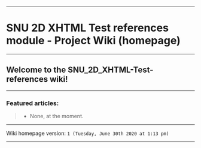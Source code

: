 
***

# SNU 2D XHTML Test references module - Project Wiki (homepage)

***

## Welcome to the SNU_2D_XHTML-Test-references wiki!

***

### Featured articles:

> * None, at the moment.

***

Wiki homepage version: `1 (Tuesday, June 30th 2020 at 1:13 pm)`

***
